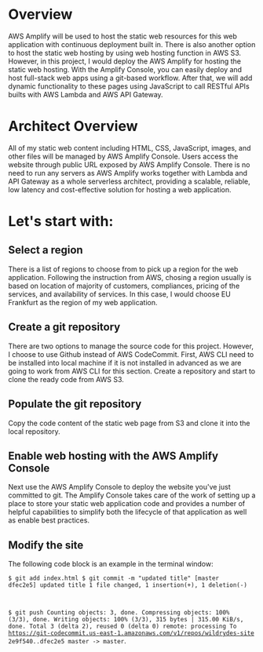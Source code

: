 <h1>Overview</h1>
<p>AWS Amplify will be used to host the static web resources for this web application with continuous deployment built in. There is also another option to host the static web hosting by using web hosting function in AWS S3. 
    However, in this project, I would deploy the AWS Amplify for hosting the static web hosting. With the Amplify Console, you can easily deploy and host full-stack web apps using a git-based workflow. 
    After that, we will add dynamic functionality to these pages using JavaScript to call RESTful APIs builts with AWS Lambda and AWS API Gateway.</p>

<h1>Architect Overview</h1>
<p>All of my static web content including HTML, CSS, JavaScript, images, and other files will be managed by AWS Amplify Console. Users access the website through public URL exposed by AWS Amplify Console.
    There is no need to run any servers as AWS Amplify works together with Lambda and API Gateway as a whole serverless architect, providing a scalable, reliable, low latency and cost-effective solution for hosting a web application.
</p>

<h1>Let's start with:</h1>

<h2>Select a region</h2>

<p>There is a list of regions to choose from to pick up a region for the web application. Following the instruction from AWS, chosing a region usually is based on location of majority of customers, compliances, pricing of the services, and availability of services. In this case, I would choose EU Frankfurt as the region of my web application.</p>

<h2>Create a git repository</h2>

<p>There are two options to manage the source code for this project. However, I choose to use Github instead of AWS CodeCommit.
    First, AWS CLI need to be installed into local machine if it is not installed in advanced as we are going to work from AWS CLI for this section.
    Create a repository and start to clone the ready code from AWS S3.  

</p>

<h2>Populate the git repository</h2>

<p>Copy the code content of the static web page from S3 and clone it into the local repository.</p>

<h2>Enable web hosting with the AWS Amplify Console</h2>

<p>Next use the AWS Amplify Console to deploy the website you've just committed to git. The Amplify Console takes care of the work of setting up a place to store your static web application code and provides a number of helpful capabilities to simplify both the lifecycle of that application as well as enable best practices.</p>

<h2>Modify the site</h2>

<p>The following code block is an example in the terminal window:</p>

<code>$ git add index.html 
$ git commit -m "updated title"
[master dfec2e5] updated title
 1 file changed, 1 insertion(+), 1 deletion(-)

$ git push
Counting objects: 3, done.
Compressing objects: 100% (3/3), done.
Writing objects: 100% (3/3), 315 bytes | 315.00 KiB/s, done.
Total 3 (delta 2), reused 0 (delta 0)
remote: processing 
To https://git-codecommit.us-east-1.amazonaws.com/v1/repos/wildrydes-site
   2e9f540..dfec2e5  master -> master</code>. </p>

<h2></h2>

<p></p>

<p></p>
